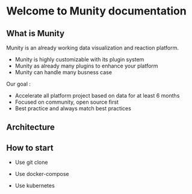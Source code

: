 # Welcome to Munity documentation

## What is Munity

Munity is an already working data visualization and reaction platform.

* Munity is highly customizable with its plugin system
* Munity as already many plugins to enhance your platform
* Munity can handle many busness case

Our goal :

* Accelerate all platform project based on data for at least 6 months
* Focused on community, open source first
* Best practice and always match best practices


## Architecture

## How to start

* Use git clone

* Use docker-compose

* Use kubernetes
